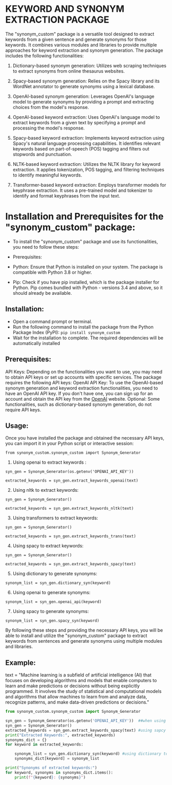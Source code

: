 # **KEYWORD AND SYNONYM EXTRACTION PACKAGE**
 The "synonym_custom" package is a versatile tool designed to extract keywords from a given sentence and generate synonyms for those keywords. It combines various modules and libraries to provide multiple approaches for keyword extraction and synonym generation. The package includes the following functionalities:

1. Dictionary-based synonym generation: Utilizes web scraping techniques to extract synonyms from online thesaurus websites.

2. Spacy-based synonym generation: Relies on the Spacy library and its WordNet annotator to generate synonyms using a lexical database.

3. OpenAI-based synonym generation: Leverages OpenAI's language model to generate synonyms by providing a prompt and extracting choices from the model's response.

4. OpenAI-based keyword extraction: Uses OpenAI's language model to extract keywords from a given text by specifying a prompt and processing the model's response.

5. Spacy-based keyword extraction: Implements keyword extraction using Spacy's natural language processing capabilities. It identifies relevant keywords based on part-of-speech (POS) tagging and filters out stopwords and punctuation.

6. NLTK-based keyword extraction: Utilizes the NLTK library for keyword extraction. It applies tokenization, POS tagging, and filtering techniques to identify meaningful keywords.

7. Transformer-based keyword extraction: Employs transformer models for keyphrase extraction. It uses a pre-trained model and tokenizer to identify and format keyphrases from the input text.

# **Installation and Prerequisites for the "synonym_custom" package:**
- To install the "synonym_custom" package and use its functionalities, you need to follow these steps:
- Prerequisites:

- Python: Ensure that Python is installed on your system. The package is compatible with Python 3.8 or higher.
- Pip: Check if you have pip installed, which is the package installer for Python. Pip comes bundled with Python - versions 3.4 and above, so it should already be available.

## Installation:

- Open a command prompt or terminal.
- Run the following command to install the package from the Python Package Index (PyPI): 
```pip install synonym_custom```
- Wait for the installation to complete. The required dependencies will be automatically installed

## Prerequisites:

API Keys: Depending on the functionalities you want to use, you may need to obtain API keys or set up accounts with specific services. The package requires the following API keys:
OpenAI API Key: To use the OpenAI-based synonym generation and keyword extraction functionalities, you need to have an OpenAI API key. If you don't have one, you can sign up for an account and obtain the API key from the [OpenAI](https://openai.com/) website. 
Optional: Some functionalities, such as dictionary-based synonym generation, do not require API keys.

## Usage:

Once you have installed the package and obtained the necessary API keys, you can import it in your Python script or interactive session:

```from synonym_custom.synonym_custom import Synonym_Generator```

1. Using openai to extract keywords : 

```syn_gen = Synonym_Generator(os.getenv('OPENAI_API_KEY'))```

```extracted_keywords = syn_gen.extract_keywords_openai(text)```

2. Using nltk to extract keywords: 

```syn_gen = Synonym_Generator()```

```extracted_keywords = syn_gen.extract_keywords_nltk(text)```

3. Using transformers to extract keywords: 

```syn_gen = Synonym_Generator()```

```extracted_keywords = syn_gen.extract_keywords_trans(text)```

4. Using spacy to extract keywords: 

```syn_gen = Synonym_Generator()```

```extracted_keywords = syn_gen.extract_keywords_spacy(text)```

5. Using dictionary to generate synonyms: 

```synonym_list = syn_gen.dictionary_syn(keyword)```

6. Using openai to generate synonyms: 

```synonym_list = syn_gen.openai_api(keyword)```

7. Using spacy to generate synonyms: 

```synonym_list = syn_gen.spacy_syn(keyword)```
 
By following these steps and providing the necessary API keys, you will be able to install and utilize the "synonym_custom" package to extract keywords from sentences and generate synonyms using multiple modules and libraries.

## Example:

text = "Machine learning is a subfield of artificial intelligence (AI) that focuses on developing algorithms and models that enable computers to learn and make predictions or decisions without being explicitly programmed. It involves the study of statistical and computational models and algorithms that allow machines to learn from and analyze data, recognize patterns, and make data-driven predictions or decisions."

```python
from synonym_custom.synonym_custom import Synonym_Generator

syn_gen = Synonym_Generator(os.getenv('OPENAI_API_KEY'))  ##when using openai_api
syn_gen = Synonym_Generator()
extracted_keywords = syn_gen.extract_keywords_spacy(text) #using sapcy to generate keywords
print("Extracted Keywords:", extracted_keywords)
synonyms_dict = {}
for keyword in extracted_keywords:

    synonym_list = syn_gen.dictionary_syn(keyword) #using dictionary to generate synonyms
    synonyms_dict[keyword] = synonym_list

print("Synonyms of extracted keywords:")
for keyword, synonyms in synonyms_dict.items():
    print(f"{keyword}: {synonyms}")
```





